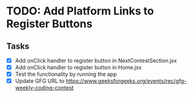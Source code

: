 # TODO: Add Platform Links to Register Buttons

## Tasks
- [x] Add onClick handler to register button in NextContestSection.jsx
- [x] Add onClick handler to register button in Home.jsx
- [x] Test the functionality by running the app
- [x] Update GFG URL to https://www.geeksforgeeks.org/events/rec/gfg-weekly-coding-contest
